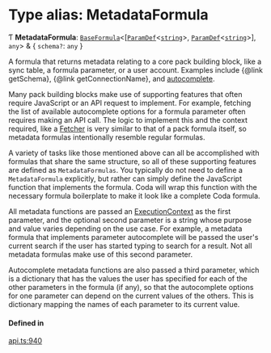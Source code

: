 # Type alias: MetadataFormula

Ƭ **MetadataFormula**: [`BaseFormula`](BaseFormula.md)<[[`ParamDef`](../interfaces/ParamDef.md)<[`string`](../enums/Type.md#string)\>, [`ParamDef`](../interfaces/ParamDef.md)<[`string`](../enums/Type.md#string)\>], `any`\> & { `schema?`: `any`  }

A formula that returns metadata relating to a core pack building block, like a sync table,
a formula parameter, or a user account. Examples include {@link getSchema}, {@link getConnectionName},
and [autocomplete](../interfaces/ParamDef.md#autocomplete).

Many pack building blocks make use of supporting features that often require JavaScript
or an API request to implement. For example, fetching the list of available autocomplete
options for a formula parameter often requires making an API call. The logic to implement this
and the context required, like a [Fetcher](../interfaces/Fetcher.md) is very similar to that of a pack formula itself,
so metadata formulas intentionally resemble regular formulas.

A variety of tasks like those mentioned above can all be accomplished with formulas that
share the same structure, so all of these supporting features are defined as `MetadataFormulas`.
You typically do not need to define a `MetadataFormula` explicitly, but rather can simply define
the JavaScript function that implements the formula. Coda will wrap this function with the necessary
formula boilerplate to make it look like a complete Coda formula.

All metadata functions are passed an [ExecutionContext](../interfaces/ExecutionContext.md) as the first parameter,
and the optional second parameter is a string whose purpose and value varies depending on
the use case. For example, a metadata formula that implements parameter autocomplete will
be passed the user's current search if the user has started typing to search for a result.
Not all metadata formulas make use of this second parameter.

Autocomplete metadata functions are also passed a third parameter, which is a dictionary
that has the values the user has specified for each of the other parameters in the formula
(if any), so that the autocomplete options for one parameter can depend on the current
values of the others. This is dictionary mapping the names of each parameter to its
current value.

#### Defined in

[api.ts:940](https://github.com/coda/packs-sdk/blob/main/api.ts#L940)
